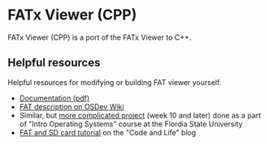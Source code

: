 # FATx Viewer (CPP)
FATx Viewer (CPP) is a port of the FATx Viewer to C++. 

## Helpful resources
Helpful resources for modifying or building FAT viewer yourself.

- [Documentation (pdf)](https://staff.washington.edu/dittrich/misc/fatgen103.pdf)
- [FAT description on OSDev Wiki](http://wiki.osdev.org/FAT)
- Similar, but [more complicated project](http://www.cs.uni.edu/~diesburg/courses/cop4610_fall10/) (week 10 and later) done as a part of "Intro Operating Systems" course at the Flordia State University
- [FAT and SD card tutorial](http://codeandlife.com/2012/04/02/simple-fat-and-sd-tutorial-part-1/) on the "Code and Life" blog
